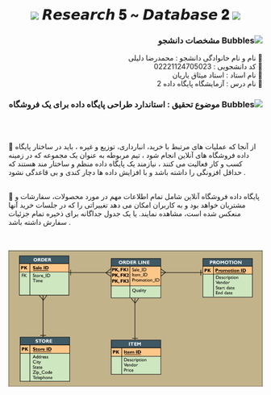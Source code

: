 <h1 align="center">
      <img src="https://emoji.discord.st/emojis/768b108d-274f-4f44-a634-8477b16efce7.gif" width="25">
    𝙍𝙚𝙨𝙚𝙖𝙧𝙘𝙝 𝟓 ~ 𝘿𝙖𝙩𝙖𝙗𝙖𝙨𝙚 𝟐
      <img src="https://emoji.discord.st/emojis/768b108d-274f-4f44-a634-8477b16efce7.gif" width="25">
</h1>


<div dir="rtl">
<h3 dir="rtl"><img src="https://raw.githubusercontent.com/Tarikul-Islam-Anik/Animated-Fluent-Emojis/master/Emojis/Symbols/Bubbles.png" alt="Bubbles" width="40" height="40" /> مشخصات دانشجو</h3>
    
💢 نام و نام خانوادگی دانشجو : محمدرضا دلیلی
<br>
💢 کد دانشجویی : 02221124705023
<br>
💢 نام استاد : استاد میثاق یاریان
<br>
💢 نام درس : آزمایشگاه پایگاه داده 2

</div>



<h3 dir="rtl"><img src="https://raw.githubusercontent.com/Tarikul-Islam-Anik/Animated-Fluent-Emojis/master/Emojis/Symbols/Bubbles.png" alt="Bubbles" width="40" height="40" />  موضوع تحقیق : استاندارد طراحی پایگاه داده برای یک فروشگاه</h3>
<br>
<br>

🛑 از آنجا که عملیات های مرتبط با خرید، انبارداری، توزیع و غیره ،  باید در ساختار پایگاه داده فروشگاه های آنلاین انجام شود ، تیم مربوطه به عنوان یک مجموعه که در زمینه کسب و کار فعالیت می کنند ، نیازمند یک پایگاه داده منظم و ساختار مند هستند که حداقل افزونگی را داشته باشد و با افزایش داده ها دچار کندی و بی قاعدگی نشود .
<br>
<br>

🛑 پایگاه داده فروشگاه آنلاین شامل تمام اطلاعات مهم در مورد محصولات، سفارشات و مشتریان خواهد بود و به کاربران امکان می دهد تغییراتی را که در جلسات خرید آنها منعکس شده است، مشاهده نمایند. یا یک جدول جداگانه برای ذخیره تمام جزئیات سفارش داشته باشد .

<br>
<br>

<img src="Related Diagram.png">

<div dir="rtl">


